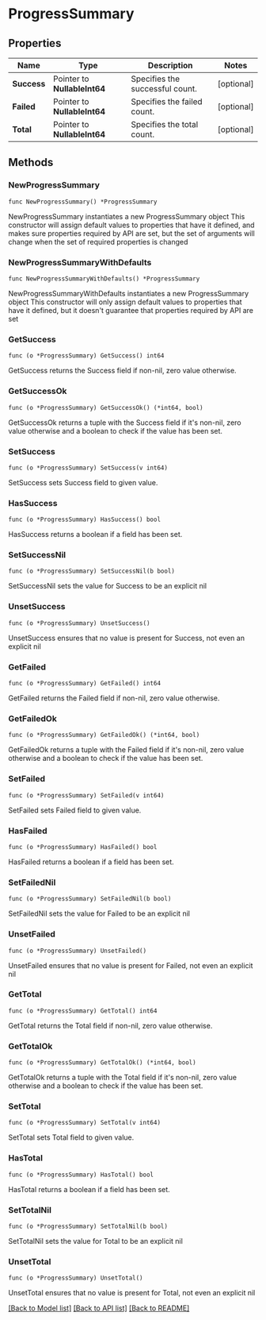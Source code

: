 # ProgressSummary

## Properties

Name | Type | Description | Notes
------------ | ------------- | ------------- | -------------
**Success** | Pointer to **NullableInt64** | Specifies the successful count. | [optional] 
**Failed** | Pointer to **NullableInt64** | Specifies the failed count. | [optional] 
**Total** | Pointer to **NullableInt64** | Specifies the total count. | [optional] 

## Methods

### NewProgressSummary

`func NewProgressSummary() *ProgressSummary`

NewProgressSummary instantiates a new ProgressSummary object
This constructor will assign default values to properties that have it defined,
and makes sure properties required by API are set, but the set of arguments
will change when the set of required properties is changed

### NewProgressSummaryWithDefaults

`func NewProgressSummaryWithDefaults() *ProgressSummary`

NewProgressSummaryWithDefaults instantiates a new ProgressSummary object
This constructor will only assign default values to properties that have it defined,
but it doesn't guarantee that properties required by API are set

### GetSuccess

`func (o *ProgressSummary) GetSuccess() int64`

GetSuccess returns the Success field if non-nil, zero value otherwise.

### GetSuccessOk

`func (o *ProgressSummary) GetSuccessOk() (*int64, bool)`

GetSuccessOk returns a tuple with the Success field if it's non-nil, zero value otherwise
and a boolean to check if the value has been set.

### SetSuccess

`func (o *ProgressSummary) SetSuccess(v int64)`

SetSuccess sets Success field to given value.

### HasSuccess

`func (o *ProgressSummary) HasSuccess() bool`

HasSuccess returns a boolean if a field has been set.

### SetSuccessNil

`func (o *ProgressSummary) SetSuccessNil(b bool)`

 SetSuccessNil sets the value for Success to be an explicit nil

### UnsetSuccess
`func (o *ProgressSummary) UnsetSuccess()`

UnsetSuccess ensures that no value is present for Success, not even an explicit nil
### GetFailed

`func (o *ProgressSummary) GetFailed() int64`

GetFailed returns the Failed field if non-nil, zero value otherwise.

### GetFailedOk

`func (o *ProgressSummary) GetFailedOk() (*int64, bool)`

GetFailedOk returns a tuple with the Failed field if it's non-nil, zero value otherwise
and a boolean to check if the value has been set.

### SetFailed

`func (o *ProgressSummary) SetFailed(v int64)`

SetFailed sets Failed field to given value.

### HasFailed

`func (o *ProgressSummary) HasFailed() bool`

HasFailed returns a boolean if a field has been set.

### SetFailedNil

`func (o *ProgressSummary) SetFailedNil(b bool)`

 SetFailedNil sets the value for Failed to be an explicit nil

### UnsetFailed
`func (o *ProgressSummary) UnsetFailed()`

UnsetFailed ensures that no value is present for Failed, not even an explicit nil
### GetTotal

`func (o *ProgressSummary) GetTotal() int64`

GetTotal returns the Total field if non-nil, zero value otherwise.

### GetTotalOk

`func (o *ProgressSummary) GetTotalOk() (*int64, bool)`

GetTotalOk returns a tuple with the Total field if it's non-nil, zero value otherwise
and a boolean to check if the value has been set.

### SetTotal

`func (o *ProgressSummary) SetTotal(v int64)`

SetTotal sets Total field to given value.

### HasTotal

`func (o *ProgressSummary) HasTotal() bool`

HasTotal returns a boolean if a field has been set.

### SetTotalNil

`func (o *ProgressSummary) SetTotalNil(b bool)`

 SetTotalNil sets the value for Total to be an explicit nil

### UnsetTotal
`func (o *ProgressSummary) UnsetTotal()`

UnsetTotal ensures that no value is present for Total, not even an explicit nil

[[Back to Model list]](../README.md#documentation-for-models) [[Back to API list]](../README.md#documentation-for-api-endpoints) [[Back to README]](../README.md)


